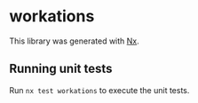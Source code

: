 # workations

This library was generated with [Nx](https://nx.dev).

## Running unit tests

Run `nx test workations` to execute the unit tests.
